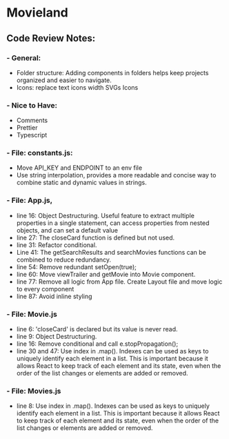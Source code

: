 # Movieland 

## Code Review Notes:

### - General:
  - Folder structure: Adding components in folders helps keep projects organized and easier to navigate.
  - Icons: replace text icons width SVGs Icons

### - Nice to Have:
  - Comments
  - Prettier
  - Typescript

### - File: constants.js: 
  - Move API_KEY and ENDPOINT to an env file
  - Use string interpolation, provides a more readable and concise way to combine static and dynamic values in strings.

### - File: App.js, 
  - line 16: Object Destructuring. Useful feature to extract multiple properties in a single statement, can access properties from nested objects, and can set a default value
  - line 27: The closeCard function is defined but not used.
  - line 31: Refactor conditional.
  - Line 41: The getSearchResults and searchMovies functions can be combined to reduce redundancy.
  - line 54: Remove redundant setOpen(true);
  - line 60: Move viewTrailer and getMovie into Movie component.
  - line 77: Remove all logic from App file. Create Layout file and move logic to every component
  - line 87: Avoid inline styling

### - File: Movie.js
  - line 6: 'closeCard' is declared but its value is never read.
  - line 9: Object Destructuring.
  - line 16: Remove conditional and call e.stopPropagation();
  - line 30 and 47: Use index in .map(). Indexes can be used as keys to uniquely identify each element in a list. This is important because it allows React to keep track of each element and its state, even when the order of the list changes or elements are added or removed.

### - File: Movies.js
  - line 8: Use index in .map(). Indexes can be used as keys to uniquely identify each element in a list. This is important because it allows React to keep track of each element and its state, even when the order of the list changes or elements are added or removed.
